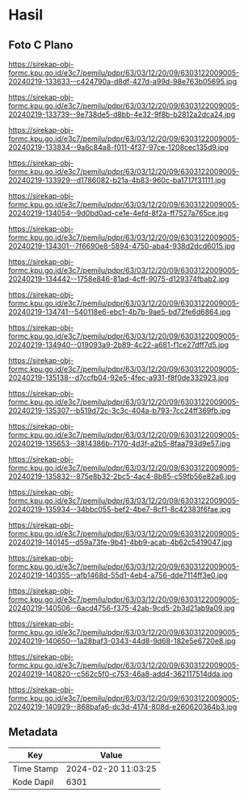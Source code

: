 # Hasil

## Foto C Plano

https://sirekap-obj-formc.kpu.go.id/e3c7/pemilu/pdpr/63/03/12/20/09/6303122009005-20240219-133633--c424790a-d8df-427d-a99d-98e763b05695.jpg

https://sirekap-obj-formc.kpu.go.id/e3c7/pemilu/pdpr/63/03/12/20/09/6303122009005-20240219-133739--9e738de5-d8bb-4e32-9f8b-b2812a2dca24.jpg

https://sirekap-obj-formc.kpu.go.id/e3c7/pemilu/pdpr/63/03/12/20/09/6303122009005-20240219-133834--9a6c84a8-f011-4f37-97ce-1208cec135d9.jpg

https://sirekap-obj-formc.kpu.go.id/e3c7/pemilu/pdpr/63/03/12/20/09/6303122009005-20240219-133929--d1786082-b21a-4b83-960c-ba1717f31111.jpg

https://sirekap-obj-formc.kpu.go.id/e3c7/pemilu/pdpr/63/03/12/20/09/6303122009005-20240219-134054--9d0bd0ad-ce1e-4efd-8f2a-ff7527a765ce.jpg

https://sirekap-obj-formc.kpu.go.id/e3c7/pemilu/pdpr/63/03/12/20/09/6303122009005-20240219-134301--7f6690e8-5894-4750-aba4-938d2dcd6015.jpg

https://sirekap-obj-formc.kpu.go.id/e3c7/pemilu/pdpr/63/03/12/20/09/6303122009005-20240219-134442--1758e846-81ad-4cff-9075-d129374fbab2.jpg

https://sirekap-obj-formc.kpu.go.id/e3c7/pemilu/pdpr/63/03/12/20/09/6303122009005-20240219-134741--540118e6-ebc1-4b7b-9ae5-bd72fe6d6864.jpg

https://sirekap-obj-formc.kpu.go.id/e3c7/pemilu/pdpr/63/03/12/20/09/6303122009005-20240219-134940--019093a9-2b89-4c22-a681-f1ce27dff7d5.jpg

https://sirekap-obj-formc.kpu.go.id/e3c7/pemilu/pdpr/63/03/12/20/09/6303122009005-20240219-135138--d7ccfb04-92e5-4fec-a931-f8f0de332923.jpg

https://sirekap-obj-formc.kpu.go.id/e3c7/pemilu/pdpr/63/03/12/20/09/6303122009005-20240219-135307--b519d72c-3c3c-404a-b793-7cc24ff369fb.jpg

https://sirekap-obj-formc.kpu.go.id/e3c7/pemilu/pdpr/63/03/12/20/09/6303122009005-20240219-135653--3814386b-7170-4d3f-a2b5-8faa793d9e57.jpg

https://sirekap-obj-formc.kpu.go.id/e3c7/pemilu/pdpr/63/03/12/20/09/6303122009005-20240219-135832--875e8b32-2bc5-4ac4-8b85-c59fb56e82a6.jpg

https://sirekap-obj-formc.kpu.go.id/e3c7/pemilu/pdpr/63/03/12/20/09/6303122009005-20240219-135934--34bbc055-bef2-4be7-8cf1-8c42383f6fae.jpg

https://sirekap-obj-formc.kpu.go.id/e3c7/pemilu/pdpr/63/03/12/20/09/6303122009005-20240219-140145--d59a73fe-9b41-4bb9-acab-4b62c5419047.jpg

https://sirekap-obj-formc.kpu.go.id/e3c7/pemilu/pdpr/63/03/12/20/09/6303122009005-20240219-140355--afb1468d-55d1-4eb4-a756-dde7114ff3e0.jpg

https://sirekap-obj-formc.kpu.go.id/e3c7/pemilu/pdpr/63/03/12/20/09/6303122009005-20240219-140506--6acd4756-f375-42ab-9cd5-2b3d21ab9a09.jpg

https://sirekap-obj-formc.kpu.go.id/e3c7/pemilu/pdpr/63/03/12/20/09/6303122009005-20240219-140650--1a28baf3-0343-44d8-9d68-182e5e6720e8.jpg

https://sirekap-obj-formc.kpu.go.id/e3c7/pemilu/pdpr/63/03/12/20/09/6303122009005-20240219-140820--c562c5f0-c753-46a8-add4-362117514dda.jpg

https://sirekap-obj-formc.kpu.go.id/e3c7/pemilu/pdpr/63/03/12/20/09/6303122009005-20240219-140929--868bafa6-dc3d-4174-808d-e260620364b3.jpg


## Metadata

| Key        | Value               |
| ---------- | ------------------- |
| Time Stamp | 2024-02-20 11:03:25 |
| Kode Dapil | 6301                |



